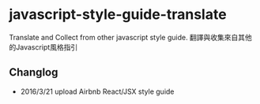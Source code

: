 # javascript-style-guide-translate
Translate and Collect from other javascript style guide.
翻譯與收集來自其他的Javascript風格指引

## Changlog

- 2016/3/21 upload Airbnb React/JSX style guide
